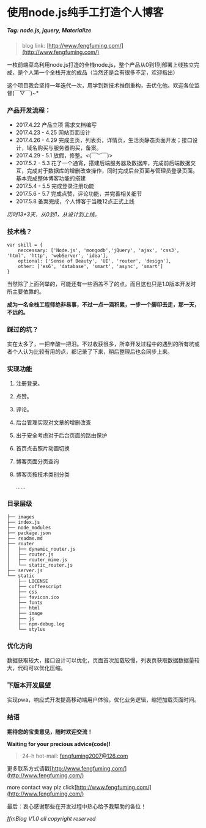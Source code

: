 # 使用node.js纯手工打造个人博客

##### Tag: node.js, jquery, Materialize

>blog link: [http://www.fengfuming.com/](http://www.fengfuming.com/)

一枚前端菜鸟利用node.js打造的全栈node.js，整个产品从0到1到部署上线独立完成，是个人第一个全栈开发的成品（当然还是会有很多不足，欢迎指出）

这个项目我会坚持一年迭代一次，用学到新技术推倒重构，去优化他。欢迎各位监督(￣▽￣)~*

### 产品开发流程：

* 2017.4.22 产品立项 需求文档编写
* 2017.4.23 - 4.25 网站页面设计
* 2017.4.26 - 4.29 完成主页，列表页，详情页，生活页静态页面开发；接口设计，域名购买与服务器购买，备案。
* 2017.4.29 - 5.1 放假，修整。<(￣︶￣)>
* 2017.5.2 - 5.3 花了一个通宵，搭建后端服务器及数据库，完成前后端数据交互，完成对于数据库的增删改查操作，同时完成后台页面与管理员登录页面。基本完成整体博客功能的搭建
* 2017.5.4 - 5.5 完成登录注册功能
* 2017.5.6 - 5.7 完成点赞，评论功能，并完善相关细节
* 2017.5.8   备案完成，个人博客于当晚12点正式上线

*历时13+3天，从0到1，从设计到上线。*

### 技术栈？

	var skill = {
		neccessary: ['Node.js', 'mongodb','jQuery', 'ajax', 'css3', 'html', 'http', 'webServer', 'idea'],
		optional: ['Sense of Beauty', 'UI', 'router', 'design'],
		other: ['es6', 'database', 'smart', 'async', 'smart']
	}

当然除了上面列举的，可能还有一些涵盖不了的点。而且这也只是1.0版本开发时所主要依靠的。

**成为一名全栈工程师绝非易事，不过一点一滴积累，一步一个脚印去走，那一天，不远的。**

### 踩过的坑？

实在太多了，一把辛酸一把泪。不过收获很多，所幸开发过程中的遇到的所有坑或者个人认为比较有用的点，都记录了下来，稍后整理后也会同步上来。

### 实现功能

1. 注册登录。
2. 点赞。
3. 评论。
4. 后台管理实现对文章的增删改查
5. 出于安全考虑对于后台页面的路由保护
6. 首页点击照片动画切换
7. 博客页面分页查询
8. 博客页按技术类别分类

	......

### 目录层级

	├── images
	├── index.js
	├── node_modules
	├── package.json
	├── readme.md
	├── router
	│   ├── dynamic_router.js
	│   ├── router.js
	│   ├── router_mime.js
	│   └── static_router.js
	├── server.js
	└── static
	    ├── LICENSE
	    ├── coffeescript
	    ├── css
	    ├── favicon.ico
	    ├── fonts
	    ├── html
	    ├── image
	    ├── js
	    ├── npm-debug.log
	    └── stylus


### 优化方向

数据获取较大，接口设计可以优化，页面首次加载较慢，列表页获取数据数据量较大，代码可以优化压缩。

### 下版本开发展望

实现pwa，响应式开发提高移动端用户体验，优化业务逻辑，缩短加载页面时间。



### 结语

**期待您的宝贵意见，随时欢迎交流！**

**Waiting for your precious advice(code)!**

>24-h hot-mail: fengfuming2007@126.com

更多联系方式请戳[http://www.fengfuming.com/](http://www.fengfuming.com/)

more contact way plz click[http://www.fengfuming.com/](http://www.fengfuming.com/)

最后：衷心感谢那些在开发过程中热心给予我帮助的各位！

*ffmBlog V1.0  all copyright reserved*

